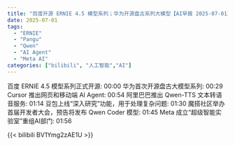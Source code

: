 ```yaml
---
title: "百度开源 ERNIE 4.5 模型系列；华为开源盘古系列大模型【AI早报 2025-07-01】"
date: 2025-07-01
tags:
  - "ERNIE"
  - "Pangu"
  - "Qwen"
  - "AI Agent"
  - "Meta AI"
categories: ["bilibili", "人工智能","AI"]
---
```


百度 ERNIE 4.5 模型系列正式开源: 00:00
华为首次开源盘古大模型系列: 00:29
Cursor 推出网页和移动端 AI Agent: 00:54
阿里巴巴推出 Qwen-TTS 文本转语音服务: 01:14
豆包上线“深入研究”功能，用于处理复杂问题: 01:30
魔搭社区举办首届开发者大会，预告将发布 Qwen Coder 模型: 01:45
Meta 成立“超级智能实验室”重组AI部门: 01:56

{{< bilibili BV1Ymg2zAE1U >}}